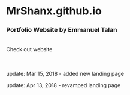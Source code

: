 # MrShanx.github.io
<h3>Portfolio Website by Emmanuel Talan</h3><br>
<a href="https://mrshanx.github.io" target="_blank" style="text-decoration: none;">Check out website<a>
  <br/>
  <br/>
  <br/>
  <p>update: Mar 15, 2018 - added new landing page</p>
  <p>update: Apr 13, 2018 - revamped landing page</p>
